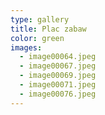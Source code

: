 ```yaml
---
type: gallery
title: Plac zabaw
color: green
images:
  - image00064.jpeg
  - image00067.jpeg
  - image00069.jpeg
  - image00071.jpeg
  - image00076.jpeg
---
```

